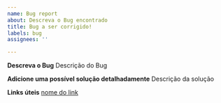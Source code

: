 ```yaml
---
name: Bug report
about: Descreva o Bug encontrado
title: Bug a ser corrigido!
labels: bug
assignees: ''

---
```


**Descreva o Bug**
Descrição do Bug

**Adicione uma possível solução detalhadamente**
Descrição da solução

**Links  úteis**
[nome do link](URL)
